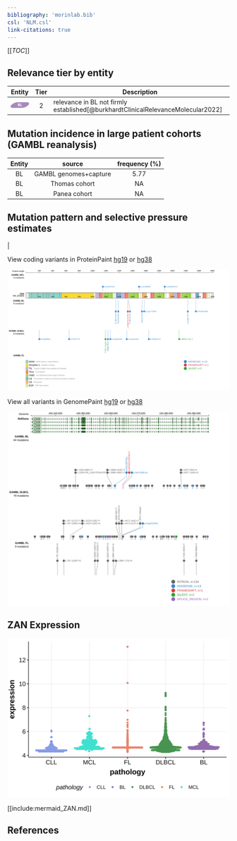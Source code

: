 ```yaml
---
bibliography: 'morinlab.bib'
csl: 'NLM.csl'
link-citations: true
---
```

[[_TOC_]]


## Relevance tier by entity

|Entity|Tier|Description                           |
|:------:|:----:|--------------------------------------|
|![BL](images/icons/BL_tier2.png)    |2   |relevance in BL not firmly established[@burkhardtClinicalRelevanceMolecular2022]|

## Mutation incidence in large patient cohorts (GAMBL reanalysis)

|Entity|source               |frequency (%)|
|:------:|:---------------------:|:-------------:|
|BL    |GAMBL genomes+capture|5.77         |
|BL    |Thomas cohort        |  NA         |
|BL    |Panea cohort         |  NA         |

## Mutation pattern and selective pressure estimates

|




View coding variants in ProteinPaint [hg19](https://morinlab.github.io/LLMPP/GAMBL/ZAN_protein.html)  or [hg38](https://morinlab.github.io/LLMPP/GAMBL/ZAN_protein_hg38.html)

![](images/proteinpaint/ZAN_NM_003386.svg)

View all variants in GenomePaint [hg19](https://morinlab.github.io/LLMPP/GAMBL/ZAN.html)  or [hg38](https://morinlab.github.io/LLMPP/GAMBL/ZAN_hg38.html)

![](images/proteinpaint/ZAN.svg)

## ZAN Expression
![](images/gene_expression/ZAN_by_pathology.svg)
<!-- ORIGIN: burkhardtClinicalRelevanceMolecular2022b -->
<!-- BL: burkhardtClinicalRelevanceMolecular2022b -->

[[include:mermaid_ZAN.md]]

## References
